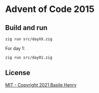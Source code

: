 # Advent of Code 2015

## Build and run

```shell
zig run src/dayXX.zig
```

For day 1:

```shell
zig run src/day01.zig
```

## License

[MIT - Copyright 2021 Basile Henry](./LICENSE)
